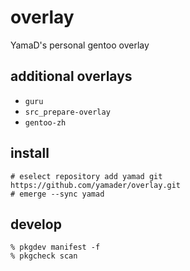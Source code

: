 # overlay

YamaD's personal gentoo overlay

## additional overlays

- `guru`
- `src_prepare-overlay`
- `gentoo-zh`

## install

```
# eselect repository add yamad git https://github.com/yamader/overlay.git
# emerge --sync yamad
```

## develop

```
% pkgdev manifest -f
% pkgcheck scan
```
